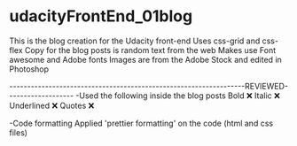 # udacityFrontEnd_01blog
This is the blog creation for the Udacity front-end
Uses css-grid and css-flex
Copy for the blog posts is random text from the web
Makes use Font awesome and Adobe fonts
Images are from the Adobe Stock and edited in Photoshop




------------------------------------------------------------------REVIEWED-------------------
-Used the following inside the blog posts
Bold :x:
Italic :x:
Underlined :x:
Quotes :x:

-Code formatting
Applied 'prettier formatting' on the code (html and css files)
